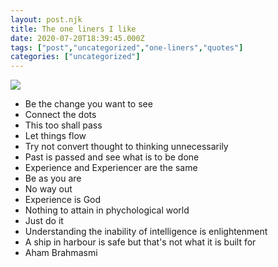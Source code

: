 ```yaml
---
layout: post.njk
title: The one liners I like
date: 2020-07-20T18:39:45.000Z
tags: ["post","uncategorized","one-liners","quotes"]
categories: ["uncategorized"]
---
```


![](/assets/images/the-one-liners-i-like-69c4cf9a.jpg)

-   Be the change you want to see
-   Connect the dots
-   This too shall pass
-   Let things flow
-   Try not convert thought to thinking unnecessarily
-   Past is passed and see what is to be done
-   Experience and Experiencer are the same
-   Be as you are
-   No way out
-   Experience is God
-   Nothing to attain in phychological world
-   Just do it
-   Understanding the inability of intelligence is enlightenment
-   A ship in harbour is safe but that's not what it is built for
-   Aham Brahmasmi